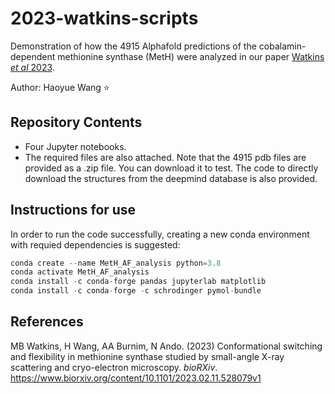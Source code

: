 # 2023-watkins-scripts

Demonstration of how the 4915 Alphafold predictions of the cobalamin-dependent methionine synthase (MetH) were analyzed in our paper [Watkins *et al* 2023](https://www.biorxiv.org/content/10.1101/2023.02.11.528079v1).

Author: Haoyue Wang :star:

## Repository Contents
- Four Jupyter notebooks.
- The required files are also attached. Note that the 4915 pdb files are provided as a .zip file. You can download it to test. The code to directly download the structures from the deepmind database is also provided. 
## Instructions for use
In order to run the code successfully, creating a new conda environment with requied dependencies is suggested:
```python
conda create --name MetH_AF_analysis python=3.8
conda activate MetH_AF_analysis
conda install -c conda-forge pandas jupyterlab matplotlib
conda install -c conda-forge -c schrodinger pymol-bundle
```
## References
MB Watkins, H Wang, AA Burnim, N Ando. (2023) Conformational switching and flexibility in methionine synthase studied by small-angle X-ray scattering and cryo-electron microscopy. <i>bioRXiv</i>. https://www.biorxiv.org/content/10.1101/2023.02.11.528079v1
